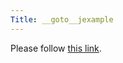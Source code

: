 ```yaml
---
Title: __goto__jexample
---
```


<head><meta http-equiv="refresh" content="1; url='/research/jexample'" /></head><body><p>Please follow <a href="/research/jexample">this link</a>.</p></body>
